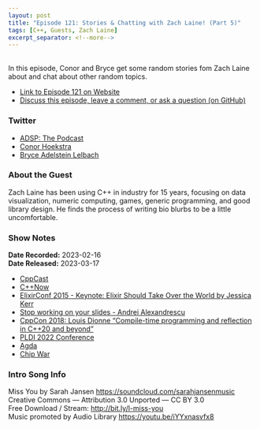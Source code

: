 ```yaml
---
layout: post
title: "Episode 121: Stories & Chatting with Zach Laine! (Part 5)"
tags: [C++, Guests, Zach Laine]
excerpt_separator: <!--more-->
---
```



<br>In this episode, Conor and Bryce get some random stories fom Zach Laine about and chat about other random topics.
 
<!--more-->

* [Link to Episode 121 on Website](https://adspthepodcast.com/2023/03/17/Episode-121.html)
* [Discuss this episode, leave a comment, or ask a question (on GitHub)](https://github.com/codereport/adsp2/discussions/12)

### Twitter
 
* [ADSP: The Podcast](https://twitter.com/adspthepodcast)
* [Conor Hoekstra](https://twitter.com/code_report)
* [Bryce Adelstein Lelbach](https://twitter.com/blelbach)

### About the Guest

Zach Laine has been using C++ in industry for 15 years, focusing on data visualization, numeric computing, games, generic programming, and good library design. He finds the process of writing bio blurbs to be a little uncomfortable.

### Show Notes
 
**Date Recorded:** 2023-02-16 <br>
**Date Released:** 2023-03-17

* [CppCast](https://cppcast.com/)
* [C++Now](https://cppnow.org/)
* [ElixirConf 2015 - Keynote: Elixir Should Take Over the World by Jessica Kerr](https://www.youtube.com/watch?v=X25xOhntr6s)
* [Stop working on your slides - Andrei Alexandrescu](https://www.youtube.com/watch?v=4KSX9ZEE5-o)
* [CppCon 2018: Louis Dionne “Compile-time programming and reflection in C++20 and beyond”](https://www.youtube.com/watch?v=CRDNPwXDVp0)
* [PLDI 2022 Conference](https://pldi22.sigplan.org/)
* [Agda](https://en.wikipedia.org/wiki/Agda_(programming_language))
* [Chip War](https://www.amazon.com/Chip-War-Worlds-Critical-Technology/dp/1982172002)

### Intro Song Info
 
Miss You by Sarah Jansen https://soundcloud.com/sarahjansenmusic<br>
Creative Commons — Attribution 3.0 Unported — CC BY 3.0<br>
Free Download / Stream: http://bit.ly/l-miss-you<br>
Music promoted by Audio Library https://youtu.be/iYYxnasvfx8<br>
